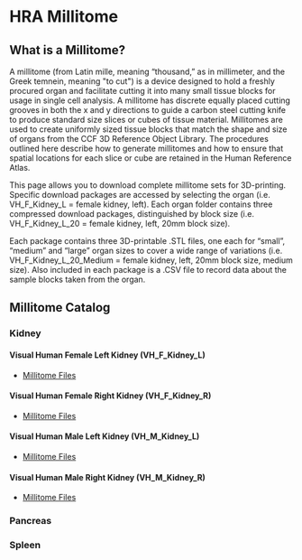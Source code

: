 # HRA Millitome

## What is a Millitome?

A millitome (from Latin mille, meaning “thousand,” as in millimeter, and the Greek temnein, meaning "to cut") is a
device designed to hold a freshly procured organ and facilitate cutting it into many small tissue blocks for usage
in single cell analysis. A millitome has discrete equally placed cutting grooves in both the x and y directions to
guide a carbon steel cutting knife to produce standard size slices or cubes of tissue material. Millitomes are
used to create uniformly sized tissue blocks that match the shape and size of organs from the CCF 3D Reference Object
Library.
The procedures outlined here describe how to generate millitomes and how to ensure that spatial locations for each
slice
or cube are retained in the Human Reference Atlas.

This page allows you to download complete millitome sets for 3D-printing.
Specific download packages are accessed by selecting the organ (i.e. VH_F_Kidney_L = female kidney, left).
Each organ folder contains three compressed download packages, distinguished by block size (i.e. VH_F_Kidney_L_20
= female kidney, left, 20mm block size).

Each package contains three 3D-printable .STL files, one each for “small”, “medium” and “large” organ sizes to
cover a wide range of variations (i.e. VH_F_Kidney_L_20_Medium = female kidney, left, 20mm block size, medium size).
Also included in each package is a .CSV file to record data about the sample blocks taken from the organ.

## Millitome Catalog

### Kidney

#### Visual Human Female Left Kidney (VH_F_Kidney_L)

* [Millitome Files](millitomes/VH_F_Kidney_L/)

#### Visual Human Female Right Kidney (VH_F_Kidney_R)

* [Millitome Files](millitomes/VH_F_Kidney_R/)

#### Visual Human Male Left Kidney (VH_M_Kidney_L)

* [Millitome Files](millitomes/VH_M_Kidney_L/)

#### Visual Human Male Right Kidney (VH_M_Kidney_R)

* [Millitome Files](millitomes/VH_M_Kidney_R/)

### Pancreas

### Spleen

